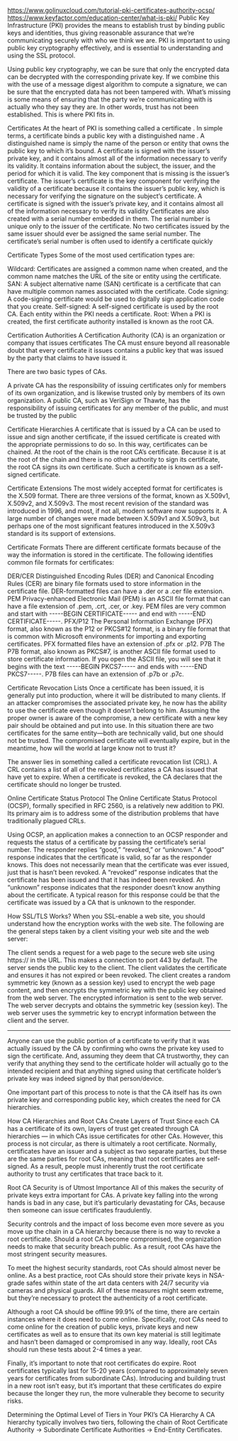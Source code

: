 https://www.golinuxcloud.com/tutorial-pki-certificates-authority-ocsp/
https://www.keyfactor.com/education-center/what-is-pki/
Public Key Infrastructure (PKI) provides the means to establish trust by binding public keys and identities, thus giving reasonable assurance that we’re communicating securely with who we think we are. PKI is important to using public key cryptography effectively, and is essential to understanding and using the SSL protocol.

Using public key cryptography, we can be sure that only the encrypted data can be decrypted with the corresponding private key. If we combine this with the use of a message digest algorithm to compute a signature, we can be sure that the encrypted data has not been tampered with. What’s missing is some means of ensuring that the party we’re communicating with is actually who they say they are. In other words, trust has not been established. This is where PKI fits in.

 

Certificates
At the heart of PKI is something called a certificate .
In simple terms, a certificate binds a public key with a distinguished name .
A distinguished name is simply the name of the person or entity that owns the public key to which it’s bound.
A certificate is signed with the issuer’s private key, and it contains almost all of the information necessary to verify its validity. It contains information about the subject, the issuer, and the period for which it is valid. The key component that is missing is the issuer’s certificate. The issuer’s certificate is the key component for verifying the validity of a certificate because it contains the issuer’s public key, which is necessary for verifying the signature on the subject’s certificate.
A certificate is signed with the issuer’s private key, and it contains almost all of the information necessary to verify its validity
Certificates are also created with a serial number embedded in them. The serial number is unique only to the issuer of the certificate. No two certificates issued by the same issuer should ever be assigned the same serial number. The certificate’s serial number is often used to identify a certificate quickly

Certificate Types
Some of the most used certification types are:

Wildcard: Certificates are assigned a common name when created, and the common name matches the URL of the site or entity using the certificate.
SAN:   A subject alternative name (SAN) certificate is a certificate that can have multiple common names associated with the certificate.
Code signing:   A code-signing certificate would be used to digitally sign application code that you create.
Self-signed:   A self-signed certificate is used by the root CA. Each entity within the PKI needs a certificate.
Root:   When a PKI is created, the first certificate authority installed is known as the root CA.

Certification Authorities
A Certification Authority (CA) is an organization or company that issues certificates
The CA must ensure beyond all reasonable doubt that every certificate it issues contains a public key that was issued by the party that claims to have issued it.

There are two basic types of CAs.

A private CA has the responsibility of issuing certificates only for members of its own organization, and is likewise trusted only by members of its own organization.
A public CA, such as VeriSign or Thawte, has the responsibility of issuing certificates for any member of the public, and must be trusted by the public

Certificate Hierarchies
A certificate that is issued by a CA can be used to issue and sign another certificate, if the issued certificate is created with the appropriate permissions to do so. In this way, certificates can be chained.
At the root of the chain is the root CA’s certificate. Because it is at the root of the chain and there is no other authority to sign its certificate, the root CA signs its own certificate. Such a certificate is known as a self-signed certificate.

Certificate Extensions
The most widely accepted format for certificates is the X.509 format. There are three versions of the format, known as X.509v1, X.509v2, and X.509v3. The most recent revision of the standard was introduced in 1996, and most, if not all, modern software now supports it. A large number of changes were made between X.509v1 and X.509v3, but perhaps one of the most significant features introduced in the X.509v3 standard is its support of extensions.

 Certificate Formats
There are different certificate formats because of the way the information is stored in the certificate. The following identifies common file formats for certificates:

DER/CER   Distinguished Encoding Rules (DER) and Canonical Encoding Rules (CER) are binary file formats used to store information in the certificate file. DER-formatted files can have a .der or a .cer file extension.
PEM   Privacy-enhanced Electronic Mail (PEM) is an ASCII file format that can have a file extension of .pem, .crt, .cer, or .key. PEM files are very common and start with -----BEGIN CERTIFICATE----- and end with -----END CERTIFICATE-----.
PFX/P12   The Personal Information Exchange (PFX) format, also known as the P12 or PKCS#12 format, is a binary file format that is common with Microsoft environments for importing and exporting certificates. PFX formatted files have an extension of .pfx or .p12.
P7B   The P7B format, also known as PKCS#7, is another ASCII file format used to store certificate information. If you open the ASCII file, you will see that it begins with the text -----BEGIN PKCS7----- and ends with -----END PKCS7-----. P7B files can have an extension of .p7b or .p7c.

Certificate Revocation Lists
Once a certificate has been issued, it is generally put into production, where it will be distributed to many clients. If an attacker compromises the associated private key, he now has the ability to use the certificate even though it doesn’t belong to him. Assuming the proper owner is aware of the compromise, a new certificate with a new key pair should be obtained and put into use. In this situation there are two certificates for the same entity—both are technically valid, but one should not be trusted. The compromised certificate will eventually expire, but in the meantime, how will the world at large know not to trust it?

The answer lies in something called a certificate revocation list (CRL). A CRL contains a list of all of the revoked certificates a CA has issued that have yet to expire. When a certificate is revoked, the CA declares that the certificate should no longer be trusted.

 Online Certificate Status Protocol
The Online Certificate Status Protocol (OCSP), formally specified in RFC 2560, is a relatively new addition to PKI. Its primary aim is to address some of the distribution problems that have traditionally plagued CRLs.

Using OCSP, an application makes a connection to an OCSP responder and requests the status of a certificate by passing the certificate’s serial number. The responder replies “good,” “revoked,” or “unknown.” A “good” response indicates that the certificate is valid, so far as the responder knows. This does not necessarily mean that the certificate was ever issued, just that is hasn’t been revoked. A “revoked” response indicates that the certificate has been issued and that it has indeed been revoked. An “unknown” response indicates that the responder doesn’t know anything about the certificate. A typical reason for this response could be that the certificate was issued by a CA that is unknown to the responder.

How SSL/TLS Works?
When you SSL-enable a web site, you should understand how the encryption works with the web site. The following are the general steps taken by a client visiting your web site and the web server:

The client sends a request for a web page to the secure web site using https:// in the URL. This makes a connection to port 443 by default.
The server sends the public key to the client.
The client validates the certificate and ensures it has not expired or been revoked.
The client creates a random symmetric key (known as a session key) used to encrypt the web page content, and then encrypts the symmetric key with the public key obtained from the web server.
The encrypted information is sent to the web server. The web server decrypts and obtains the symmetric key (session key). The web server uses the symmetric key to encrypt information between the client and the server.

----------
Anyone can use the public portion of a certificate to verify that it was actually issued by the CA by confirming who owns the private key used to sign the certificate. And, assuming they deem that CA trustworthy, they can verify that anything they send to the certificate holder will actually go to the intended recipient and that anything signed using that certificate holder’s private key was indeed signed by that person/device. 

One important part of this process to note is that the CA itself has its own private key and corresponding public key, which creates the need for CA hierarchies. 

How CA Hierarchies and Root CAs Create Layers of Trust
Since each CA has a certificate of its own, layers of trust get created through CA hierarchies — in which CAs issue certificates for other CAs. However, this process is not circular, as there is ultimately a root certificate. Normally, certificates have an issuer and a subject as two separate parties, but these are the same parties for root CAs, meaning that root certificates are self-signed. As a result, people must inherently trust the root certificate authority to trust any certificates that trace back to it. 

Root CA Security is of Utmost Importance
All of this makes the security of private keys extra important for CAs. A private key falling into the wrong hands is bad in any case, but it’s particularly devastating for CAs, because then someone can issue certificates fraudulently.  

Security controls and the impact of loss become even more severe as you move up the chain in a CA hierarchy because there is no way to revoke a root certificate. Should a root CA become compromised, the organization needs to make that security breach public. As a result, root CAs have the most stringent security measures. 

To meet the highest security standards, root CAs should almost never be online. As a best practice, root CAs should store their private keys in NSA-grade safes within state of the art data centers with 24/7 security via cameras and physical guards. All of these measures might seem extreme, but they’re necessary to protect the authenticity of a root certificate. 

Although a root CA should be offline 99.9% of the time, there are certain instances where it does need to come online. Specifically, root CAs need to come online for the creation of public keys, private keys and new certificates as well as to ensure that its own key material is still legitimate and hasn’t been damaged or compromised in any way. Ideally, root CAs should run these tests about 2-4 times a year. 

Finally, it’s important to note that root certificates do expire. Root certificates typically last for 15-20 years (compared to approximately seven years for certificates from subordinate CAs). Introducing and building trust in a new root isn’t easy, but it’s important that these certificates do expire because the longer they run, the more vulnerable they become to security risks. 

Determining the Optimal Level of Tiers in Your PKI’s CA Hierarchy
A CA hierarchy typically involves two tiers, following the chain of Root Certificate Authority → Subordinate Certificate Authorities → End-Entity Certificates. 

